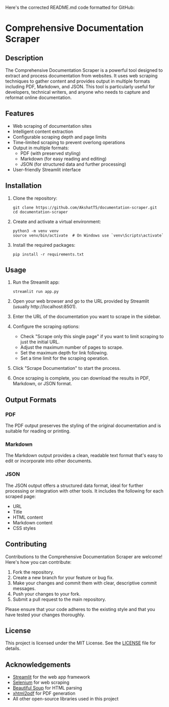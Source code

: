 Here's the corrected README.md code formatted for GitHub:

# Comprehensive Documentation Scraper

## Description

The Comprehensive Documentation Scraper is a powerful tool designed to extract and process documentation from websites. It uses web scraping techniques to gather content and provides output in multiple formats including PDF, Markdown, and JSON. This tool is particularly useful for developers, technical writers, and anyone who needs to capture and reformat online documentation.

## Features

- Web scraping of documentation sites
- Intelligent content extraction
- Configurable scraping depth and page limits
- Time-limited scraping to prevent overlong operations
- Output in multiple formats:
  - PDF (with preserved styling)
  - Markdown (for easy reading and editing)
  - JSON (for structured data and further processing)
- User-friendly Streamlit interface

## Installation

1. Clone the repository:
   ```
   git clone https://github.com/AkshatT5/documentation-scraper.git
   cd documentation-scraper
   ```

2. Create and activate a virtual environment:
   ```
   python3 -m venv venv
   source venv/bin/activate  # On Windows use `venv\Scripts\activate`
   ```

3. Install the required packages:
   ```
   pip install -r requirements.txt
   ```

## Usage

1. Run the Streamlit app:
   ```
   streamlit run app.py
   ```

2. Open your web browser and go to the URL provided by Streamlit (usually http://localhost:8501).

3. Enter the URL of the documentation you want to scrape in the sidebar.

4. Configure the scraping options:
   - Check "Scrape only this single page" if you want to limit scraping to just the initial URL.
   - Adjust the maximum number of pages to scrape.
   - Set the maximum depth for link following.
   - Set a time limit for the scraping operation.

5. Click "Scrape Documentation" to start the process.

6. Once scraping is complete, you can download the results in PDF, Markdown, or JSON format.

## Output Formats

### PDF

The PDF output preserves the styling of the original documentation and is suitable for reading or printing.

### Markdown

The Markdown output provides a clean, readable text format that's easy to edit or incorporate into other documents.

### JSON

The JSON output offers a structured data format, ideal for further processing or integration with other tools. It includes the following for each scraped page:

- URL
- Title
- HTML content
- Markdown content
- CSS styles

## Contributing

Contributions to the Comprehensive Documentation Scraper are welcome! Here's how you can contribute:

1. Fork the repository.
2. Create a new branch for your feature or bug fix.
3. Make your changes and commit them with clear, descriptive commit messages.
4. Push your changes to your fork.
5. Submit a pull request to the main repository.

Please ensure that your code adheres to the existing style and that you have tested your changes thoroughly.

## License

This project is licensed under the MIT License. See the [LICENSE](LICENSE) file for details.

## Acknowledgements

- [Streamlit](https://streamlit.io/) for the web app framework
- [Selenium](https://www.selenium.dev/) for web scraping
- [Beautiful Soup](https://www.crummy.com/software/BeautifulSoup/) for HTML parsing
- [xhtml2pdf](https://github.com/xhtml2pdf/xhtml2pdf) for PDF generation
- All other open-source libraries used in this project
